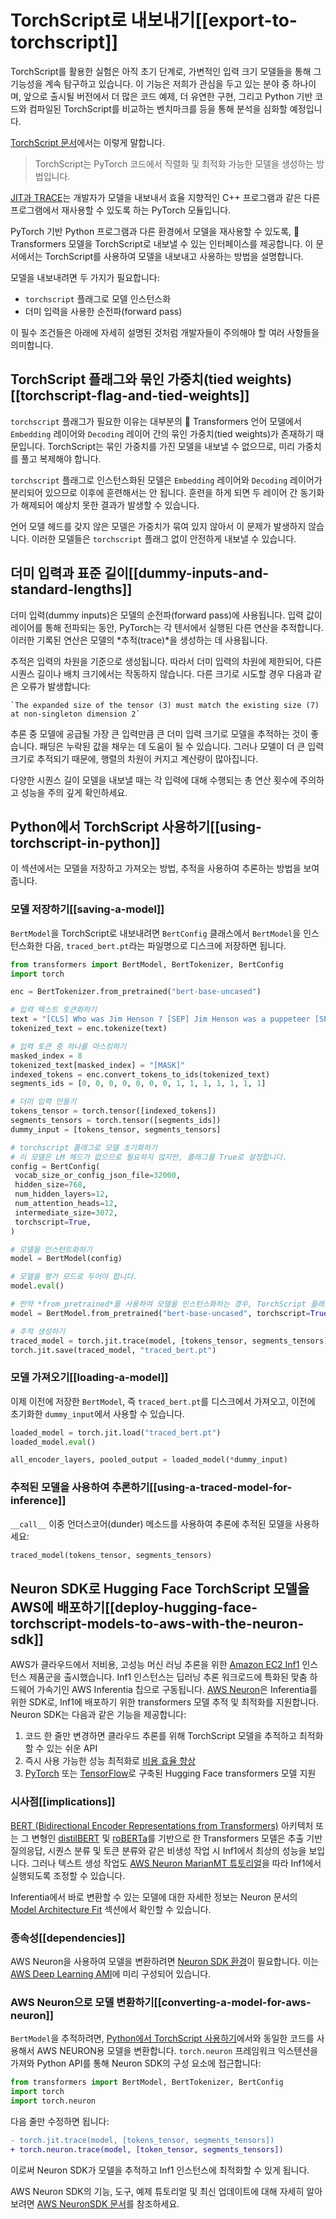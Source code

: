 <!--Copyright 2022 The HuggingFace Team. All rights reserved.

Licensed under the Apache License, Version 2.0 (the "License"); you may not use this file except in compliance with
the License. You may obtain a copy of the License at

http://www.apache.org/licenses/LICENSE-2.0

Unless required by applicable law or agreed to in writing, software distributed under the License is distributed on
an "AS IS" BASIS, WITHOUT WARRANTIES OR CONDITIONS OF ANY KIND, either express or implied. See the License for the
specific language governing permissions and limitations under the License.

⚠️ Note that this file is in Markdown but contain specific syntax for our doc-builder (similar to MDX) that may not be
rendered properly in your Markdown viewer.

-->

# TorchScript로 내보내기[[export-to-torchscript]]

<Tip>

TorchScript를 활용한 실험은 아직 초기 단계로, 가변적인 입력 크기 모델들을 통해 그 기능성을 계속 탐구하고 있습니다. 
이 기능은 저희가 관심을 두고 있는 분야 중 하나이며, 
앞으로 출시될 버전에서 더 많은 코드 예제, 더 유연한 구현, 그리고 Python 기반 코드와 컴파일된 TorchScript를 비교하는 벤치마크를 등을 통해 분석을 심화할 예정입니다.

</Tip>

[TorchScript 문서](https://pytorch.org/docs/stable/jit.html)에서는 이렇게 말합니다.

> TorchScript는 PyTorch 코드에서 직렬화 및 최적화 가능한 모델을 생성하는 방법입니다.

[JIT과 TRACE](https://pytorch.org/docs/stable/jit.html)는 개발자가 모델을 내보내서 효율 지향적인 C++ 프로그램과 같은 다른 프로그램에서 재사용할 수 있도록 하는 PyTorch 모듈입니다.

PyTorch 기반 Python 프로그램과 다른 환경에서 모델을 재사용할 수 있도록, 🤗 Transformers 모델을 TorchScript로 내보낼 수 있는 인터페이스를 제공합니다. 
이 문서에서는 TorchScript를 사용하여 모델을 내보내고 사용하는 방법을 설명합니다.

모델을 내보내려면 두 가지가 필요합니다:

- `torchscript` 플래그로 모델 인스턴스화
- 더미 입력을 사용한 순전파(forward pass)

이 필수 조건들은 아래에 자세히 설명된 것처럼 개발자들이 주의해야 할 여러 사항들을 의미합니다.

## TorchScript 플래그와 묶인 가중치(tied weights)[[torchscript-flag-and-tied-weights]]

`torchscript` 플래그가 필요한 이유는 대부분의 🤗 Transformers 언어 모델에서 `Embedding` 레이어와 `Decoding` 레이어 간의 묶인 가중치(tied weights)가 존재하기 때문입니다.
TorchScript는 묶인 가중치를 가진 모델을 내보낼 수 없으므로, 미리 가중치를 풀고 복제해야 합니다.

`torchscript` 플래그로 인스턴스화된 모델은 `Embedding` 레이어와 `Decoding` 레이어가 분리되어 있으므로 이후에 훈련해서는 안 됩니다.
훈련을 하게 되면 두 레이어 간 동기화가 해제되어 예상치 못한 결과가 발생할 수 있습니다.

언어 모델 헤드를 갖지 않은 모델은 가중치가 묶여 있지 않아서 이 문제가 발생하지 않습니다.
이러한 모델들은 `torchscript` 플래그 없이 안전하게 내보낼 수 있습니다.

## 더미 입력과 표준 길이[[dummy-inputs-and-standard-lengths]]

더미 입력(dummy inputs)은 모델의 순전파(forward pass)에 사용됩니다. 
입력 값이 레이어를 통해 전파되는 동안, PyTorch는 각 텐서에서 실행된 다른 연산을 추적합니다. 
이러한 기록된 연산은 모델의 *추적(trace)*을 생성하는 데 사용됩니다.

추적은 입력의 차원을 기준으로 생성됩니다. 
따라서 더미 입력의 차원에 제한되어, 다른 시퀀스 길이나 배치 크기에서는 작동하지 않습니다. 
다른 크기로 시도할 경우 다음과 같은 오류가 발생합니다:

```
`The expanded size of the tensor (3) must match the existing size (7) at non-singleton dimension 2`
```
추론 중 모델에 공급될 가장 큰 입력만큼 큰 더미 입력 크기로 모델을 추적하는 것이 좋습니다. 
패딩은 누락된 값을 채우는 데 도움이 될 수 있습니다. 
그러나 모델이 더 큰 입력 크기로 추적되기 때문에, 행렬의 차원이 커지고 계산량이 많아집니다.

다양한 시퀀스 길이 모델을 내보낼 때는 각 입력에 대해 수행되는 총 연산 횟수에 주의하고 성능을 주의 깊게 확인하세요.

## Python에서 TorchScript 사용하기[[using-torchscript-in-python]]

이 섹션에서는 모델을 저장하고 가져오는 방법, 추적을 사용하여 추론하는 방법을 보여줍니다.

### 모델 저장하기[[saving-a-model]]

`BertModel`을 TorchScript로 내보내려면 `BertConfig` 클래스에서 `BertModel`을 인스턴스화한 다음, `traced_bert.pt`라는 파일명으로 디스크에 저장하면 됩니다.

```python
from transformers import BertModel, BertTokenizer, BertConfig
import torch

enc = BertTokenizer.from_pretrained("bert-base-uncased")

# 입력 텍스트 토큰화하기
text = "[CLS] Who was Jim Henson ? [SEP] Jim Henson was a puppeteer [SEP]"
tokenized_text = enc.tokenize(text)

# 입력 토큰 중 하나를 마스킹하기
masked_index = 8
tokenized_text[masked_index] = "[MASK]"
indexed_tokens = enc.convert_tokens_to_ids(tokenized_text)
segments_ids = [0, 0, 0, 0, 0, 0, 0, 1, 1, 1, 1, 1, 1, 1]

# 더미 입력 만들기
tokens_tensor = torch.tensor([indexed_tokens])
segments_tensors = torch.tensor([segments_ids])
dummy_input = [tokens_tensor, segments_tensors]

# torchscript 플래그로 모델 초기화하기
# 이 모델은 LM 헤드가 없으므로 필요하지 않지만, 플래그를 True로 설정합니다.
config = BertConfig(
 vocab_size_or_config_json_file=32000,
 hidden_size=768,
 num_hidden_layers=12,
 num_attention_heads=12,
 intermediate_size=3072,
 torchscript=True,
)

# 모델을 인스턴트화하기
model = BertModel(config)

# 모델을 평가 모드로 두어야 합니다.
model.eval()

# 만약 *from_pretrained*를 사용하여 모델을 인스턴스화하는 경우, TorchScript 플래그를 쉽게 설정할 수 있습니다
model = BertModel.from_pretrained("bert-base-uncased", torchscript=True)

# 추적 생성하기
traced_model = torch.jit.trace(model, [tokens_tensor, segments_tensors])
torch.jit.save(traced_model, "traced_bert.pt")
```

### 모델 가져오기[[loading-a-model]]

이제 이전에 저장한 `BertModel`, 즉 `traced_bert.pt`를 디스크에서 가져오고, 이전에 초기화한 `dummy_input`에서 사용할 수 있습니다.

```python
loaded_model = torch.jit.load("traced_bert.pt")
loaded_model.eval()

all_encoder_layers, pooled_output = loaded_model(*dummy_input)
```

### 추적된 모델을 사용하여 추론하기[[using-a-traced-model-for-inference]]

`__call__` 이중 언더스코어(dunder) 메소드를 사용하여 추론에 추적된 모델을 사용하세요:

```python
traced_model(tokens_tensor, segments_tensors)
```

## Neuron SDK로 Hugging Face TorchScript 모델을 AWS에 배포하기[[deploy-hugging-face-torchscript-models-to-aws-with-the-neuron-sdk]]

AWS가 클라우드에서 저비용, 고성능 머신 러닝 추론을 위한 [Amazon EC2 Inf1](https://aws.amazon.com/ec2/instance-types/inf1/) 인스턴스 제품군을 출시했습니다. 
Inf1 인스턴스는 딥러닝 추론 워크로드에 특화된 맞춤 하드웨어 가속기인 AWS Inferentia 칩으로 구동됩니다. 
[AWS Neuron](https://awsdocs-neuron.readthedocs-hosted.com/en/latest/#)은 Inferentia를 위한 SDK로, Inf1에 배포하기 위한 transformers 모델 추적 및 최적화를 지원합니다. 
Neuron SDK는 다음과 같은 기능을 제공합니다:

1. 코드 한 줄만 변경하면 클라우드 추론를 위해 TorchScript 모델을 추적하고 최적화할 수 있는 쉬운 API
2. 즉시 사용 가능한 성능 최적화로 [비용 효율 향상](https://awsdocs-neuron.readthedocs-hosted.com/en/latest/neuron-guide/benchmark/>)
3. [PyTorch](https://awsdocs-neuron.readthedocs-hosted.com/en/latest/src/examples/pytorch/bert_tutorial/tutorial_pretrained_bert.html) 또는 [TensorFlow](https://awsdocs-neuron.readthedocs-hosted.com/en/latest/src/examples/tensorflow/huggingface_bert/huggingface_bert.html)로 구축된 Hugging Face transformers 모델 지원

### 시사점[[implications]]

[BERT (Bidirectional Encoder Representations from Transformers)](https://huggingface.co/docs/transformers/main/model_doc/bert) 아키텍처 또는 그 변형인 [distilBERT](https://huggingface.co/docs/transformers/main/model_doc/distilbert) 및 [roBERTa](https://huggingface.co/docs/transformers/main/model_doc/roberta)를 기반으로 한 Transformers 모델은 추출 기반 질의응답, 시퀀스 분류 및 토큰 분류와 같은 비생성 작업 시 Inf1에서 최상의 성능을 보입니다. 
그러나 텍스트 생성 작업도 [AWS Neuron MarianMT 튜토리얼](https://awsdocs-neuron.readthedocs-hosted.com/en/latest/src/examples/pytorch/transformers-marianmt.html)을 따라 Inf1에서 실행되도록 조정할 수 있습니다.

Inferentia에서 바로 변환할 수 있는 모델에 대한 자세한 정보는 Neuron 문서의 [Model Architecture Fit](https://awsdocs-neuron.readthedocs-hosted.com/en/latest/neuron-guide/models/models-inferentia.html#models-inferentia) 섹션에서 확인할 수 있습니다.

### 종속성[[dependencies]]

AWS Neuron을 사용하여 모델을 변환하려면 [Neuron SDK 환경](https://awsdocs-neuron.readthedocs-hosted.com/en/latest/neuron-guide/neuron-frameworks/pytorch-neuron/index.html#installation-guide)이 필요합니다.
 이는 [AWS Deep Learning AMI](https://docs.aws.amazon.com/dlami/latest/devguide/tutorial-inferentia-launching.html)에 미리 구성되어 있습니다.

### AWS Neuron으로 모델 변환하기[[converting-a-model-for-aws-neuron]]

`BertModel`을 추적하려면, [Python에서 TorchScript 사용하기](torchscript#using-torchscript-in-python)에서와 동일한 코드를 사용해서 AWS NEURON용 모델을 변환합니다. 
`torch.neuron` 프레임워크 익스텐션을 가져와 Python API를 통해 Neuron SDK의 구성 요소에 접근합니다:

```python
from transformers import BertModel, BertTokenizer, BertConfig
import torch
import torch.neuron
```

다음 줄만 수정하면 됩니다:

```diff
- torch.jit.trace(model, [tokens_tensor, segments_tensors])
+ torch.neuron.trace(model, [token_tensor, segments_tensors])
```

이로써 Neuron SDK가 모델을 추적하고 Inf1 인스턴스에 최적화할 수 있게 됩니다.

AWS Neuron SDK의 기능, 도구, 예제 튜토리얼 및 최신 업데이트에 대해 자세히 알아보려면 [AWS NeuronSDK 문서](https://awsdocs-neuron.readthedocs-hosted.com/en/latest/index.html)를 참조하세요.
